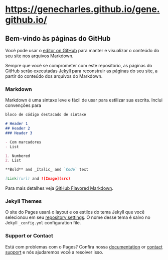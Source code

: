 # https://genecharles.github.io/gene.github.io/
## Bem-vindo às páginas do GitHub

Você pode usar o [editor on GitHub](https://github.com/genecharles/gene.github.io/edit/master/README.md) para manter e visualizar o conteúdo do seu site nos arquivos Markdown.

Sempre que você se comprometer com este repositório, as páginas do GitHub serão executadas [Jekyll](https://jekyllrb.com/) para reconstruir as páginas do seu site, a partir do conteúdo dos arquivos do Markdown.
### Markdown

Markdown é uma sintaxe leve e fácil de usar para estilizar sua escrita. Inclui convenções para

```markdown
bloco de código destacado de sintaxe

# Header 1
## Header 2
### Header 3

- Com marcadores
- List

1. Numbered
2. List

**Bold** and _Italic_ and `Code` text

[Link](url) and ![Image](src)
```

Para mais detalhes veja [GitHub Flavored Markdown](https://guides.github.com/features/mastering-markdown/).

### Jekyll Themes

O site do Pages usará o layout e os estilos do tema Jekyll que você selecionou em seu [repository settings](https://github.com/genecharles/gene.github.io/settings). O nome desse tema é salvo no Jekyll `_config.yml` configuration file.

### Support or Contact

Está com problemas com o Pages? Confira nossa [documentation](https://help.github.com/categories/github-pages-basics/) or [contact support](https://github.com/contact) e nós ajudaremos você a resolver isso.
